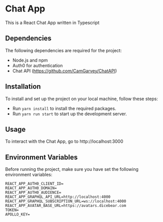 # Chat App

This is a React Chat App written in Typescript

## Dependencies

The following dependencies are required for the project:

- Node.js and npm
- Auth0 for authentication
- Chat API (https://github.com/CamGarvey/ChatAPI)

## Installation

To install and set up the project on your local machine, follow these steps:

- Run `yarn install` to install the required packages.
- Run `yarn run start` to start up the development server.

## Usage

To interact with the Chat App, go to http://localhost:3000

## Environment Variables

Before running the project, make sure you have set the following environment variables:

```
REACT_APP_AUTH0_CLIENT_ID=
REACT_APP_AUTH0_DOMAIN=
REACT_APP_AUTH0_AUDIENCE=
REACT_APP_GRAPHQL_API_URL=http://localhost:4000
REACT_APP_GRAPHQL_SUBSCRIPTION_URL=ws://localhost:4000
REACT_APP_AVATAR_BASE_URL=https://avatars.dicebear.com
TOKEN=
APOLLO_KEY=
```
